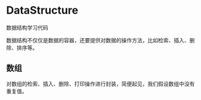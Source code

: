 # DataStructure

数据结构学习代码

数据结构不仅仅是数据的容器，还要提供对数据的操作方法，比如检索、插入、删除、排序等。

## 数组

   对数组的检索、插入、删除、打印操作进行封装，简便起见，我们假设数组中没有重复值。